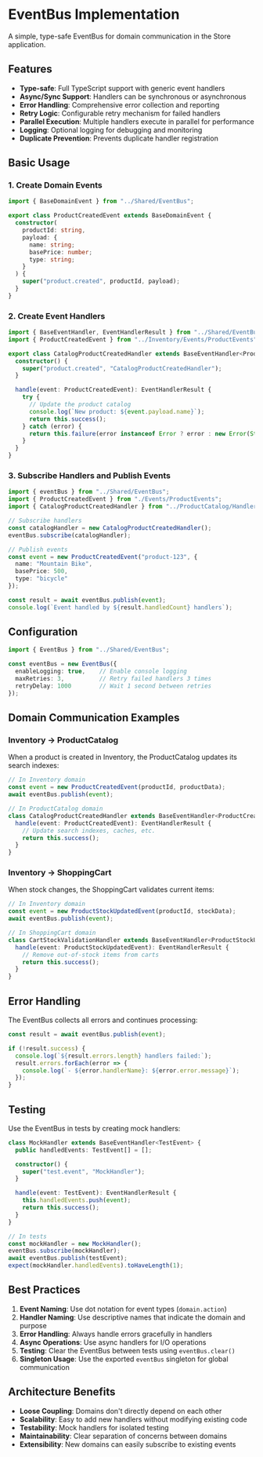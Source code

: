 # EventBus Implementation

A simple, type-safe EventBus for domain communication in the Store application.

## Features

- **Type-safe**: Full TypeScript support with generic event handlers
- **Async/Sync Support**: Handlers can be synchronous or asynchronous
- **Error Handling**: Comprehensive error collection and reporting
- **Retry Logic**: Configurable retry mechanism for failed handlers
- **Parallel Execution**: Multiple handlers execute in parallel for performance
- **Logging**: Optional logging for debugging and monitoring
- **Duplicate Prevention**: Prevents duplicate handler registration

## Basic Usage

### 1. Create Domain Events

```typescript
import { BaseDomainEvent } from "../Shared/EventBus";

export class ProductCreatedEvent extends BaseDomainEvent {
  constructor(
    productId: string,
    payload: {
      name: string;
      basePrice: number;
      type: string;
    }
  ) {
    super("product.created", productId, payload);
  }
}
```

### 2. Create Event Handlers

```typescript
import { BaseEventHandler, EventHandlerResult } from "../Shared/EventBus";
import { ProductCreatedEvent } from "../Inventory/Events/ProductEvents";

export class CatalogProductCreatedHandler extends BaseEventHandler<ProductCreatedEvent> {
  constructor() {
    super("product.created", "CatalogProductCreatedHandler");
  }

  handle(event: ProductCreatedEvent): EventHandlerResult {
    try {
      // Update the product catalog
      console.log(`New product: ${event.payload.name}`);
      return this.success();
    } catch (error) {
      return this.failure(error instanceof Error ? error : new Error(String(error)));
    }
  }
}
```

### 3. Subscribe Handlers and Publish Events

```typescript
import { eventBus } from "../Shared/EventBus";
import { ProductCreatedEvent } from "./Events/ProductEvents";
import { CatalogProductCreatedHandler } from "../ProductCatalog/Handlers/ProductEventHandlers";

// Subscribe handlers
const catalogHandler = new CatalogProductCreatedHandler();
eventBus.subscribe(catalogHandler);

// Publish events
const event = new ProductCreatedEvent("product-123", {
  name: "Mountain Bike",
  basePrice: 500,
  type: "bicycle"
});

const result = await eventBus.publish(event);
console.log(`Event handled by ${result.handledCount} handlers`);
```

## Configuration

```typescript
import { EventBus } from "../Shared/EventBus";

const eventBus = new EventBus({
  enableLogging: true,    // Enable console logging
  maxRetries: 3,          // Retry failed handlers 3 times
  retryDelay: 1000        // Wait 1 second between retries
});
```

## Domain Communication Examples

### Inventory → ProductCatalog
When a product is created in Inventory, the ProductCatalog updates its search indexes:

```typescript
// In Inventory domain
const event = new ProductCreatedEvent(productId, productData);
await eventBus.publish(event);

// In ProductCatalog domain
class CatalogProductCreatedHandler extends BaseEventHandler<ProductCreatedEvent> {
  handle(event: ProductCreatedEvent): EventHandlerResult {
    // Update search indexes, caches, etc.
    return this.success();
  }
}
```

### Inventory → ShoppingCart
When stock changes, the ShoppingCart validates current items:

```typescript
// In Inventory domain
const event = new ProductStockUpdatedEvent(productId, stockData);
await eventBus.publish(event);

// In ShoppingCart domain
class CartStockValidationHandler extends BaseEventHandler<ProductStockUpdatedEvent> {
  handle(event: ProductStockUpdatedEvent): EventHandlerResult {
    // Remove out-of-stock items from carts
    return this.success();
  }
}
```

## Error Handling

The EventBus collects all errors and continues processing:

```typescript
const result = await eventBus.publish(event);

if (!result.success) {
  console.log(`${result.errors.length} handlers failed:`);
  result.errors.forEach(error => {
    console.log(`- ${error.handlerName}: ${error.error.message}`);
  });
}
```

## Testing

Use the EventBus in tests by creating mock handlers:

```typescript
class MockHandler extends BaseEventHandler<TestEvent> {
  public handledEvents: TestEvent[] = [];

  constructor() {
    super("test.event", "MockHandler");
  }

  handle(event: TestEvent): EventHandlerResult {
    this.handledEvents.push(event);
    return this.success();
  }
}

// In tests
const mockHandler = new MockHandler();
eventBus.subscribe(mockHandler);
await eventBus.publish(testEvent);
expect(mockHandler.handledEvents).toHaveLength(1);
```

## Best Practices

1. **Event Naming**: Use dot notation for event types (`domain.action`)
2. **Handler Naming**: Use descriptive names that indicate the domain and purpose
3. **Error Handling**: Always handle errors gracefully in handlers
4. **Async Operations**: Use async handlers for I/O operations
5. **Testing**: Clear the EventBus between tests using `eventBus.clear()`
6. **Singleton Usage**: Use the exported `eventBus` singleton for global communication

## Architecture Benefits

- **Loose Coupling**: Domains don't directly depend on each other
- **Scalability**: Easy to add new handlers without modifying existing code
- **Testability**: Mock handlers for isolated testing
- **Maintainability**: Clear separation of concerns between domains
- **Extensibility**: New domains can easily subscribe to existing events 
